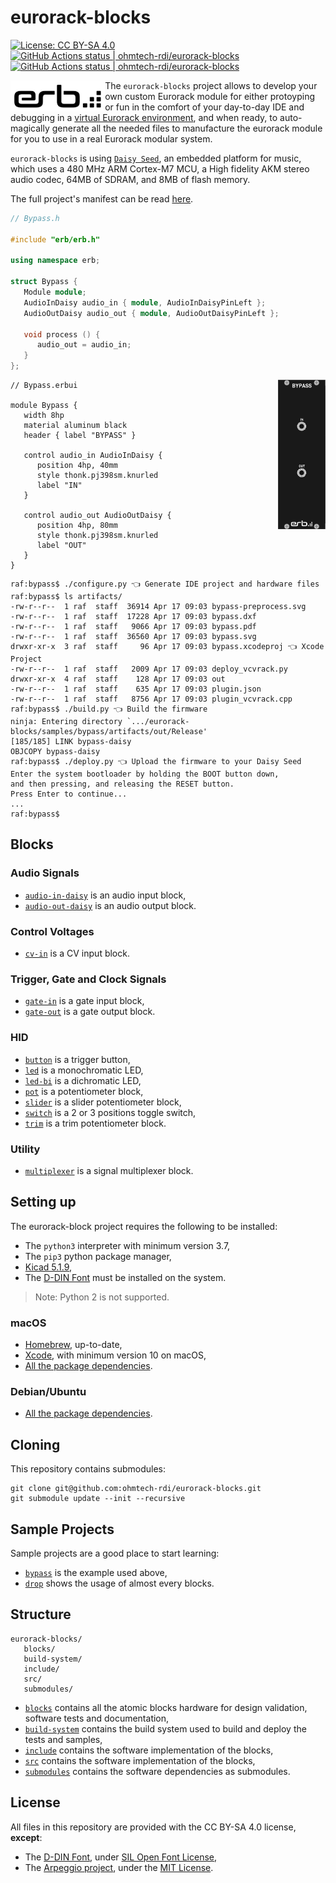 # eurorack-blocks

[![License: CC BY-SA 4.0](https://img.shields.io/badge/License-CC%20BY--SA%204.0-lightgrey.svg)](https://creativecommons.org/licenses/by-sa/4.0/)
[<!--lint ignore no-dead-urls-->![GitHub Actions status | ohmtech-rdi/eurorack-blocks](https://github.com/ohmtech-rdi/eurorack-blocks/workflows/Ubuntu%2020.04/badge.svg)](https://github.com/ohmtech-rdi/eurorack-blocks/actions?workflow=Ubuntu%2020.04)
[<!--lint ignore no-dead-urls-->![GitHub Actions status | ohmtech-rdi/eurorack-blocks](https://github.com/ohmtech-rdi/eurorack-blocks/workflows/macOS%2010.15/badge.svg)](https://github.com/ohmtech-rdi/eurorack-blocks/actions?workflow=macOS%2010.15)

<img align="left" width="30%" src="./erb-logo.svg">

The `eurorack-blocks` project allows to develop your own custom Eurorack module for either
protoyping or fun in the comfort of your day-to-day IDE and debugging in a
[virtual Eurorack environment](https://vcvrack.com),
and when ready, to auto-magically generate all the needed files to manufacture
the eurorack module for you to use in a real Eurorack modular system.

`eurorack-blocks` is using [`Daisy Seed`](https://www.electro-smith.com/daisy/daisy),
an embedded platform for music, which uses
a 480 MHz ARM Cortex-M7 MCU, a High fidelity AKM stereo audio codec, 64MB of SDRAM,
and 8MB of flash memory.

The full project's manifest can be read [here](manifest.md).


```cpp
// Bypass.h

#include "erb/erb.h"

using namespace erb;

struct Bypass {
   Module module;
   AudioInDaisy audio_in { module, AudioInDaisyPinLeft };
   AudioOutDaisy audio_out { module, AudioOutDaisyPinLeft };

   void process () {
      audio_out = audio_in;
   }
};
```

<img align="right" width="15%" src="./samples/bypass/screenshot.png">

```erb
// Bypass.erbui

module Bypass {
   width 8hp
   material aluminum black
   header { label "BYPASS" }

   control audio_in AudioInDaisy {
      position 4hp, 40mm
      style thonk.pj398sm.knurled
      label "IN"
   }

   control audio_out AudioOutDaisy {
      position 4hp, 80mm
      style thonk.pj398sm.knurled
      label "OUT"
   }
}
```

```console
raf:bypass$ ./configure.py 👈 Generate IDE project and hardware files
raf:bypass$ ls artifacts/
-rw-r--r--  1 raf  staff  36914 Apr 17 09:03 bypass-preprocess.svg
-rw-r--r--  1 raf  staff  17228 Apr 17 09:03 bypass.dxf
-rw-r--r--  1 raf  staff   9066 Apr 17 09:03 bypass.pdf
-rw-r--r--  1 raf  staff  36560 Apr 17 09:03 bypass.svg
drwxr-xr-x  3 raf  staff     96 Apr 17 09:03 bypass.xcodeproj 👈 Xcode Project
-rw-r--r--  1 raf  staff   2009 Apr 17 09:03 deploy_vcvrack.py
drwxr-xr-x  4 raf  staff    128 Apr 17 09:03 out
-rw-r--r--  1 raf  staff    635 Apr 17 09:03 plugin.json
-rw-r--r--  1 raf  staff   8756 Apr 17 09:03 plugin_vcvrack.cpp
raf:bypass$ ./build.py 👈 Build the firmware
ninja: Entering directory `.../eurorack-blocks/samples/bypass/artifacts/out/Release'
[185/185] LINK bypass-daisy
OBJCOPY bypass-daisy
raf:bypass$ ./deploy.py 👈 Upload the firmware to your Daisy Seed
Enter the system bootloader by holding the BOOT button down,
and then pressing, and releasing the RESET button.
Press Enter to continue...
...
raf:bypass$
```


## Blocks

### Audio Signals

- [`audio-in-daisy`](./blocks/audio-in-daisy/documentation/) is an audio input block,
- [`audio-out-daisy`](./blocks/audio-out-daisy/documentation/) is an audio output block.

### Control Voltages

- [`cv-in`](./blocks/cv-in/documentation/) is a CV input block.

### Trigger, Gate and Clock Signals

- [`gate-in`](./blocks/gate-in/documentation/) is a gate input block,
- [`gate-out`](./blocks/gate-out/) is a gate output block.

### HID

- [`button`](./blocks/button/documentation/) is a trigger button,
- [`led`](./blocks/led/documentation/) is a monochromatic LED,
- [`led-bi`](./blocks/led-bi/documentation/) is a dichromatic LED,
- [`pot`](./blocks/pot/documentation/) is a potentiometer block,
- [`slider`](./blocks/slider/) is a slider potentiometer block,
- [`switch`](./blocks/switch/documentation/) is a 2 or 3 positions toggle switch,
- [`trim`](./blocks/trim/documentation/) is a trim potentiometer block.

### Utility

- [`multiplexer`](./blocks/multiplexer/documentation/) is a signal multiplexer block.


## Setting up

The eurorack-block project requires the following to be installed:

- The `python3` interpreter with minimum version 3.7,
- The `pip3` python package manager,
- [Kicad 5.1.9](http://kicad-pcb.org/download/),
- The [D-DIN Font](./include/erb/vcvrack/design/d-din) must be installed on the system.

> Note: Python 2 is not supported.

### macOS

- [Homebrew](https://brew.sh), up-to-date,
- [Xcode](https://developer.apple.com/xcode/), with minimum version 10 on macOS,
- [All the package dependencies](https://github.com/ohmtech-rdi/eurorack-blocks/blob/main/.github/workflows/macos_10_15.yml#L42-L47).

### Debian/Ubuntu

- [All the package dependencies](https://github.com/ohmtech-rdi/eurorack-blocks/blob/main/.github/workflows/ubuntu_20_04.yml#L42-L49).


## Cloning

This repository contains submodules:

    git clone git@github.com:ohmtech-rdi/eurorack-blocks.git
    git submodule update --init --recursive


## Sample Projects

Sample projects are a good place to start learning:

- [`bypass`](./samples/bypass/) is the example used above,
- [`drop`](./samples/drop/) shows the usage of almost every blocks.


## Structure

```
eurorack-blocks/
   blocks/
   build-system/
   include/
   src/
   submodules/
```

- [`blocks`](./blocks/) contains all the atomic blocks hardware for design validation, software tests and documentation,
- [`build-system`](./build-system/) contains the build system used to build and deploy
   the tests and samples,
- [`include`](./include/) contains the software implementation of the blocks,
- [`src`](./src/) contains the software implementation of the blocks,
- [`submodules`](./submodules/) contains the software dependencies as submodules.


## License

All files in this repository are provided with the CC BY-SA 4.0 license, **except**:

- The [D-DIN Font](./include/erb/vcvrack/design/d-din),
   under [SIL Open Font License](./include/erb/vcvrack/design/d-din/SIL%20Open%20Font%20License.txt),
- The [Arpeggio project](https://github.com/textX/Arpeggio), under the [MIT License](https://textx.github.io/Arpeggio/stable/about/license/).
